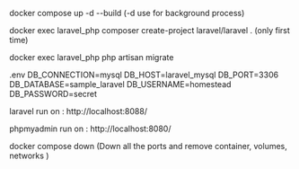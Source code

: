 docker compose up -d --build  (-d use for background process)

docker exec laravel_php composer create-project laravel/laravel .    (only first time)

docker exec laravel_php php artisan migrate

.env 
DB_CONNECTION=mysql
DB_HOST=laravel_mysql
DB_PORT=3306
DB_DATABASE=sample_laravel
DB_USERNAME=homestead
DB_PASSWORD=secret

laravel run on : 
http://localhost:8088/

phpmyadmin run on : 
http://localhost:8080/

docker compose down    (Down all the ports and remove container, volumes, networks )

 




